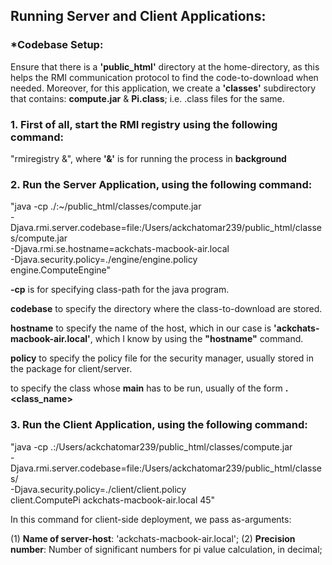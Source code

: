 ## Running Server and Client Applications:

### *Codebase Setup:

Ensure that there is a **'public_html'** directory at the home-directory, as this helps the RMI communication protocol to find the code-to-download when needed.
Moreover, for this application, we create a **'classes'** subdirectory that contains: **compute.jar** & **Pi.class**; i.e. .class files for the same.


### 1. First of all, start the RMI registry using the following command:

"rmiregistry &", where **'&'** is for running the process in **background**

### 2. Run the Server Application, using the following command:

"java -cp ./:~/public_html/classes/compute.jar \
-Djava.rmi.server.codebase=file:/Users/ackchatomar239/public_html/classes/compute.jar \
-Djava.rmi.se.hostname=ackchats-macbook-air.local \
-Djava.security.policy=./engine/engine.policy \
engine.ComputeEngine"

**-cp** is for specifying class-path for the java program.

**codebase** to specify the directory where the class-to-download are stored.

**hostname** to specify the name of the host, which in our case is **'ackchats-macbook-air.local'**, which I know by using the **"hostname"** command.

**policy** to specify the policy file for the security manager, usually stored in the package for client/server.

**<Fully-Qualified Class-Name>** to specify the class whose **main** has to be run, usually of the form **<package>.<class_name>**


### 3. Run the Client Application, using the following command:

"java -cp .:/Users/ackchatomar239/public_html/classes/compute.jar \
-Djava.rmi.server.codebase=file:/Users/ackchatomar239/public_html/classes/ \
-Djava.security.policy=./client/client.policy \
client.ComputePi ackchats-macbook-air.local 45"

In this command for client-side deployment, we pass as-arguments:

(1) **Name of server-host**: 'ackchats-macbook-air.local';
(2) **Precision number**: Number of significant numbers for pi value calculation, in decimal; 
